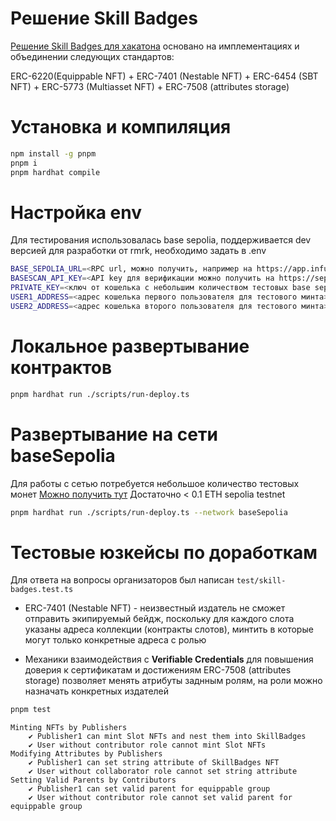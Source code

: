 # Решение Skill Badges
[Решение Skill Badges для хакатона](https://moretech.vtb.ru/nft) 
основано на имплементациях и объединении следующих стандартов:

ERC-6220(Equippable NFT) + ERC-7401 (Nestable NFT) + ERC-6454 (SBT NFT) + ERC-5773 (Multiasset NFT) + ERC-7508 (attributes storage)

# Установка и компиляция

```bash
npm install -g pnpm
pnpm i
pnpm hardhat compile
```

# Настройка env
Для тестирования использовалась base sepolia, поддерживается dev версией для разработки от rmrk, необходимо задать в .env
```bash
BASE_SEPOLIA_URL=<RPC url, можно получить, например на https://app.infura.io/>
BASESCAN_API_KEY=<API key для верификации можно получить на https://sepolia.basescan.org/>
PRIVATE_KEY=<ключ от кошелька с небольшим количеством тестовых base sepolia/>
USER1_ADDRESS=<адрес кошелька первого пользователя для тестового минта>
USER2_ADDRESS=<адрес кошелька второго пользователя для тестового минта>
```

# Локальное развертывание контрактов
```bash
pnpm hardhat run ./scripts/run-deploy.ts 
```

# Развертывание на сети baseSepolia
Для работы с сетью потребуется небольшое количество тестовых монет
[Можно получить тут](https://docs.base.org/docs/tools/network-faucets) 
Достаточно < 0.1 ETH sepolia testnet

```bash
pnpm hardhat run ./scripts/run-deploy.ts --network baseSepolia 
```

# Тестовые юзкейсы по доработкам
Для ответа на вопросы организаторов был написан `test/skill-badges.test.ts`
- ERC-7401 (Nestable NFT) - неизвестный издатель не сможет отправить экипируемый бейдж, поскольку для каждого слота указаны адреса коллекции (контракты слотов), минтить в которые могут только конкретные адреса с ролью

- Механики взаимодействия с **Verifiable Credentials** для повышения доверия к сертификатам и достижениям
ERC-7508 (attributes storage) позволяет менять атрибуты заднным ролям, на роли можно назначать конкретных издателей 

```bash
pnpm test
```

```
Minting NFTs by Publishers
    ✔ Publisher1 can mint Slot NFTs and nest them into SkillBadges
    ✔ User without contributor role cannot mint Slot NFTs
Modifying Attributes by Publishers
    ✔ Publisher1 can set string attribute of SkillBadges NFT
    ✔ User without collaborator role cannot set string attribute
Setting Valid Parents by Contributors
    ✔ Publisher1 can set valid parent for equippable group
    ✔ User without contributor role cannot set valid parent for equippable group
```